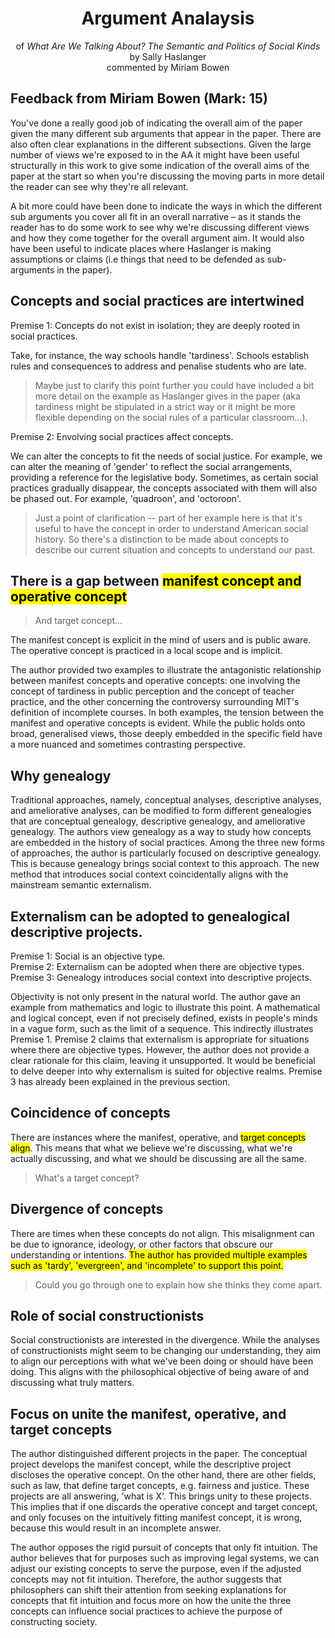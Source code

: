 <div align="center">
  <h1>Argument Analaysis</h1>
  of <em>What Are We Talking About? The Semantic and Politics of Social Kinds</em> by Sally Haslanger<br>
  commented by Miriam Bowen
</div>

## Feedback from Miriam Bowen (Mark: 15)

You've done a really good job of indicating the overall aim of the paper given the many different sub arguments that appear in the paper. There are also often clear explanations in the different subsections. Given the large number of views we're exposed to in the AA it might have been useful structurally in this work to give some indication of the overall aims of the paper at the start so when you're discussing the moving parts in more detail the reader can see why they're all relevant.

A bit more could have been done to indicate the ways in which the different sub arguments you cover all fit in an overall narrative – as it stands the reader has to do some work to see why we're discussing different views and how they come together for the overall argument aim. It would also have been useful to indicate places where Haslanger is making assumptions or claims (i.e things that need to be defended as sub-arguments in the paper).

## Concepts and social practices are intertwined

Premise 1: Concepts do not exist in isolation; they are deeply rooted in social practices.

Take, for instance, the way schools handle 'tardiness'. Schools establish rules and consequences to address and penalise students who are late.

> Maybe just to clarify this point further you could have included a bit more detail on the example as Haslanger gives in the paper (aka tardiness might be stipulated in a strict way or it might be more flexible depending on the social rules of a particular classroom…).

Premise 2: Envolving social practices affect concepts.

We can alter the concepts to fit the needs of social justice. For example, we can alter the meaning of 'gender' to reflect the social arrangements, providing a reference for the legislative body. Sometimes, as certain social practices gradually disappear, the concepts associated with them will also be phased out. For example, 'quadroon', and 'octoroon'.

> Just a point of clarification -- part of her example here is that it's useful to have the concept in order to understand American social history. So there's a distinction to be made about concepts to describe our current situation and concepts to understand our past.

## There is a gap between <mark>manifest concept and operative concept</mark>

> And target concept...

The manifest concept is explicit in the mind of users and is public aware. The operative concept is practiced in a local scope and is implicit.

The author provided two examples to illustrate the antagonistic relationship between manifest concepts and operative concepts: one involving the concept of tardiness in public perception and the concept of teacher practice, and the other concerning the controversy surrounding MIT's definition of incomplete courses. In both examples, the tension between the manifest and operative concepts is evident. While the public holds onto broad, generalised views, those deeply embedded in the specific field have a more nuanced and sometimes contrasting perspective.

## Why genealogy

Traditional approaches, namely, conceptual analyses, descriptive analyses, and ameliorative analyses, can be modified to form different genealogies that are conceptual genealogy, descriptive genealogy, and ameliorative genealogy. The authors view genealogy as a way to study how concepts are embedded in the history of social practices. Among the three new forms of approaches, the author is particularly focused on descriptive genealogy. This is because genealogy brings social context to this approach. The new method that introduces social context coincidentally aligns with the mainstream semantic externalism.

## Externalism can be adopted to genealogical descriptive projects.

Premise 1: Social is an objective type.  
Premise 2: Externalism can be adopted when there are objective types.  
Premise 3: Genealogy introduces social context into descriptive projects.

Objectivity is not only present in the natural world. The author gave an example from mathematics and logic to illustrate this point. A mathematical and logical concept, even if not precisely defined, exists in people's minds in a vague form, such as the limit of a sequence. This indirectly illustrates Premise 1. Premise 2 claims that externalism is appropriate for situations where there are objective types. However, the author does not provide a clear rationale for this claim, leaving it unsupported. It would be beneficial to delve deeper into why externalism is suited for objective realms. Premise 3 has already been explained in the previous section.

## Coincidence of concepts

There are instances where the manifest, operative, and <mark>target concepts align</mark>. This means that what we believe we're discussing, what we're actually discussing, and what we should be discussing are all the same.

> What's a target concept?

## Divergence of concepts

There are times when these concepts do not align. This misalignment can be due to ignorance, ideology, or other factors that obscure our understanding or intentions. <mark>The author has provided multiple examples such as 'tardy', 'evergreen', and 'incomplete' to support this point.</mark>

> Could you go through one to explain how she thinks they come apart.

## Role of social constructionists

Social constructionists are interested in the divergence. While the analyses of constructionists might seem to be changing our understanding, they aim to align our perceptions with what we've been doing or should have been doing. This aligns with the philosophical objective of being aware of and discussing what truly matters.

## Focus on unite the manifest, operative, and target concepts

The author distinguished different projects in the paper. The conceptual project develops the manifest concept, while the descriptive project discloses the operative concept. On the other hand, there are other fields, such as law, that define target concepts, e.g. fairness and justice. These projects are all answering, 'what is X'. This brings unity to these projects. This implies that if one discards the operative concept and target concept, and only focuses on the intuitively fitting manifest concept, it is wrong, because this would result in an incomplete answer.

The author opposes the rigid pursuit of concepts that only fit intuition. The author believes that for purposes such as improving legal systems, we can adjust our existing concepts to serve the purpose, even if the adjusted concepts may not fit intuition. Therefore, the author suggests that philosophers can shift their attention from seeking explanations for concepts that fit intuition and focus more on how the unite the three concepts can influence social practices to achieve the purpose of constructing society.
